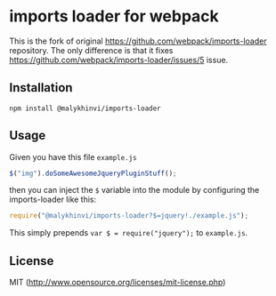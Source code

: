 # imports loader for webpack

This is the fork of original https://github.com/webpack/imports-loader repository. The only difference is that it fixes https://github.com/webpack/imports-loader/issues/5 issue.

## Installation

```
npm install @malykhinvi/imports-loader
```

## Usage

Given you have this file `example.js`

```javascript
$("img").doSomeAwesomeJqueryPluginStuff();
```

then you can inject the `$` variable into the module by configuring the imports-loader like this:

``` javascript
require("@malykhinvi/imports-loader?$=jquery!./example.js");
```

This simply prepends `var $ = require("jquery");` to `example.js`.

## License

MIT (http://www.opensource.org/licenses/mit-license.php)
